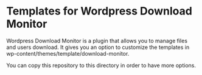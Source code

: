 Templates for Wordpress Download Monitor
==========================

Wordpress Download Monitor is a plugin that allows you to manage files and users download. It gives you an option to customize the templates in wp-content/themes/template/download-monitor. 

You can copy this repository to this directory in order to have more options.
